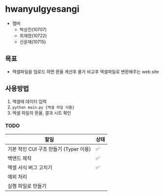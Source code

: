 # hwanyulgyesangi
- 맴버
    - 박상진(10707)
    - 최재영(10722)
    - 신윤재(10715)

## 목표
- 엑셀파일을 업로드 하면 환율 계산후 물가 비교후 엑셀파일로 변환해주는 web site

## 사용방법
1. 엑셀에 데이터 입력
2. `python main.py {엑셀 파일 이름}`
3. 엑셀 파일의 환율, 결과 시트 확인

### TODO
| 할일                          | 상태 |
|-----------------------------|----|
| 기본 적인 CUI 구조 만들기 (Typer 이용) | ✅  |
| 백앤드 제작                      | ✅  |
| 액셀 서식 버그 고치기                | ✅  |
| 예외 처리                       |    |
| 실행 파일로 만들기                  |    |
